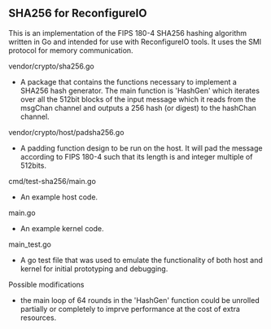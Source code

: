 SHA256 for ReconfigureIO
-----------------------------

This is an implementation of the FIPS 180-4 SHA256 hashing algorithm written in Go and intended for use with ReconfigureIO tools.
It uses the SMI protocol for memory communication.

vendor/crypto/sha256.go
- A package that contains the functions necessary to implement a SHA256 hash generator.  The main function is 'HashGen' which iterates over all the 512bit blocks of the input message which 
it reads from the msgChan channel and outputs a 256 hash (or digest) to the hashChan channel.

vendor/crypto/host/padsha256.go
 - A padding function design to be run on the host. It will pad the message according to FIPS 180-4 such that its length is and integer multiple of 512bits.

cmd/test-sha256/main.go
- An example host code.

main.go
 - An example kernel code.
 
main_test.go
 - A go test file that was used to emulate the functionality of both host and kernel for initial prototyping and debugging.


 Possible modifications
  - the main loop of 64 rounds in the 'HashGen' function could be unrolled partially or completely to imprve performance at the cost of extra resources.

